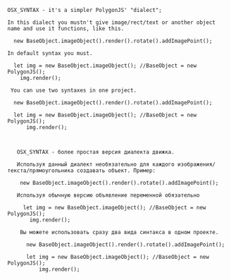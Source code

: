     
    
    OSX_SYNTAX - it's a simpler PolygonJS' "dialect";
    
    In this dialect you mustn't give image/rect/text or another object name and use it functions, like this.
    
      new BaseObject.imageObject().render().rotate().addImagePoint();
    
    In default syntax you must.
      
      let img = new BaseObject.imageObject(); //BaseObject = new PolygonJS();
        img.render();
        
     You can use two syntaxes in one project.
      
      new BaseObject.imageObject().render().rotate().addImagePoint();
          
      let img = new BaseObject.imageObject(); //BaseObject = new PolygonJS();
          img.render();
      
        
        
       OSX_SYNTAX - более простая версия диалекта движка.
       
       Используя данный диалект необязательно для каждого изображения/текста/прямоугольника создавать объект. Пример:
       
        new BaseObject.imageObject().render().rotate().addImagePoint();
        
       Используя обычную версию объявление переменной обязательно 
       
         let img = new BaseObject.imageObject(); //BaseObject = new PolygonJS();
           img.render();
           
        Вы можете использовать сразу два вида синтакса в одном проекте.
        
          new BaseObject.imageObject().render().rotate().addImagePoint();
          
          let img = new BaseObject.imageObject(); //BaseObject = new PolygonJS();
              img.render();
